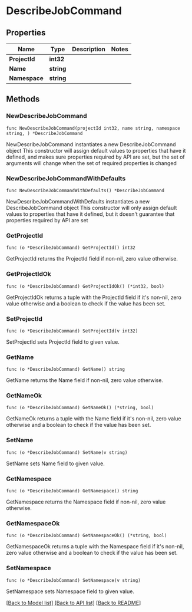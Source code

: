# DescribeJobCommand

## Properties

Name | Type | Description | Notes
------------ | ------------- | ------------- | -------------
**ProjectId** | **int32** |  | 
**Name** | **string** |  | 
**Namespace** | **string** |  | 

## Methods

### NewDescribeJobCommand

`func NewDescribeJobCommand(projectId int32, name string, namespace string, ) *DescribeJobCommand`

NewDescribeJobCommand instantiates a new DescribeJobCommand object
This constructor will assign default values to properties that have it defined,
and makes sure properties required by API are set, but the set of arguments
will change when the set of required properties is changed

### NewDescribeJobCommandWithDefaults

`func NewDescribeJobCommandWithDefaults() *DescribeJobCommand`

NewDescribeJobCommandWithDefaults instantiates a new DescribeJobCommand object
This constructor will only assign default values to properties that have it defined,
but it doesn't guarantee that properties required by API are set

### GetProjectId

`func (o *DescribeJobCommand) GetProjectId() int32`

GetProjectId returns the ProjectId field if non-nil, zero value otherwise.

### GetProjectIdOk

`func (o *DescribeJobCommand) GetProjectIdOk() (*int32, bool)`

GetProjectIdOk returns a tuple with the ProjectId field if it's non-nil, zero value otherwise
and a boolean to check if the value has been set.

### SetProjectId

`func (o *DescribeJobCommand) SetProjectId(v int32)`

SetProjectId sets ProjectId field to given value.


### GetName

`func (o *DescribeJobCommand) GetName() string`

GetName returns the Name field if non-nil, zero value otherwise.

### GetNameOk

`func (o *DescribeJobCommand) GetNameOk() (*string, bool)`

GetNameOk returns a tuple with the Name field if it's non-nil, zero value otherwise
and a boolean to check if the value has been set.

### SetName

`func (o *DescribeJobCommand) SetName(v string)`

SetName sets Name field to given value.


### GetNamespace

`func (o *DescribeJobCommand) GetNamespace() string`

GetNamespace returns the Namespace field if non-nil, zero value otherwise.

### GetNamespaceOk

`func (o *DescribeJobCommand) GetNamespaceOk() (*string, bool)`

GetNamespaceOk returns a tuple with the Namespace field if it's non-nil, zero value otherwise
and a boolean to check if the value has been set.

### SetNamespace

`func (o *DescribeJobCommand) SetNamespace(v string)`

SetNamespace sets Namespace field to given value.



[[Back to Model list]](../README.md#documentation-for-models) [[Back to API list]](../README.md#documentation-for-api-endpoints) [[Back to README]](../README.md)


